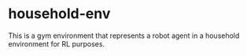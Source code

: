 # household-env
This is a gym environment that represents a robot agent in a household environment for RL purposes.
